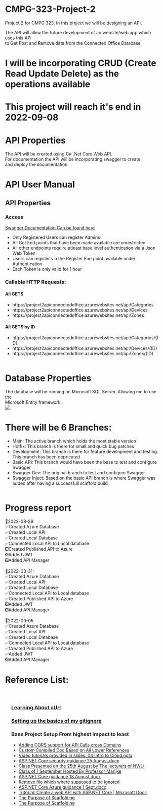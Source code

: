 <h1>CMPG-323-Project-2</h1>
<p>Project 2 for CMPG 323. In this project we will be designing an API.</p>
<p>
    The API will allow the future development of an website/web app which uses this API <br>
    to Get Post and Remove data from the Connected Office Database
</p>
<h1>I will be incorporating CRUD (Create Read Update Delete) as the operations available</h1>
<h1>This project will reach it's end in 2022-09-08</h1>
<h1>API Properties</h1>
<p>
    The API will be created using C# .Net Core Web API. <br>
    For documentation the API will be incorporating swagger to create <br>
    and deploy the documentation. <br>
</p>

<h1>API User Manual</h1>
<h2>API Properties</h2>
<h3>Access</h3>
<a href="https://project2apiconnectedoffice.azurewebsites.net/swagger/index.html">Swagger Documentation Can be found here</a>
<ul>
    <li>Only Registered Users can register Admins</li>
    <li>All Get End points that have been made available are unrestricted</li>
    <li>All other endpoints require atleast base level authentication via a Json Web Token</li>
    <li>Users can register via the Register End point available under Authentication</li>
    <li>Each Token is only valid for 1 hour</li>
</ul>
<h3>Callable HTTP Requests:</h3>
<h4>All GETS</h4>
<ul>
    <li>https://project2apiconnectedoffice.azurewebsites.net/api/Categories</li>
    <li>https://project2apiconnectedoffice.azurewebsites.net/api/Devices</li>
    <li>https://project2apiconnectedoffice.azurewebsites.net/api/Zones</li>
</ul>
<h4>All GETS by ID</h4>
<ul>
    <li>https://project2apiconnectedoffice.azurewebsites.net/api/Categories/{ID}</li>
    <li>https://project2apiconnectedoffice.azurewebsites.net/api/Devices/{ID}</li>
    <li>https://project2apiconnectedoffice.azurewebsites.net/api/Zones/{ID}</li>
</ul>
<img src="https://mfdot.com/API.drawio.svg" alt="" srcset=""><br>
<!-- ![API drawio](https://user-images.githubusercontent.com/74509303/187557775-805d6391-8118-4870-897e-4ebd9d3fc2fb.svg) -->


<h1>Database Properties</h1>
<p>
    The database will be running on Microsoft SQL Server. Allowing me to use the <br>
    Microsoft Entity framework. <br>
    <img src="https://mfdot.com/Database%20ERD.drawio.svg">
<!--     ![Database ERD drawio](https://user-images.githubusercontent.com/74509303/187557724-ee264cae-5d52-4bb6-b692-6e4cbd690392.svg) -->

</p>

<h1>There will be 6 Branches:</h1>
<ul>
    <li>Main: The active branch which holds the most stable version</li>
    <li>Hotfix: This branch is there for small and quick bug patches</li>
    <li>Development: This branch is there for feature development and testing. This branch has been depricated</li>
    <li>Basic API: This branch would have been the base to test and configure Swagger</li>
    <li>Swagger Dev: The original branch to test and configure Swagger</li>
    <li>Swagger Inject: Based on the basic API branch is where Swagger was added after having a successfull scaffold build</li>
</ul>
<img src="https://mfdot.com/BranchesProject2.drawio.svg" alt="" srcset="">

<h1>Progress report</h1>
<p>
    🎈2022-08-29: <br>
    ✅Created Azure Database<br>
    ✅Created Local API<br>
    ✅Created Local Database<br>
    ✅Connected Local API to Local database<br>
    ❎Created Published API to Azure<br>
    ❎Added JWT<br>
    ❎Added API Manager<br>
    <br>
    🎈2022-08-31: <br>
    ✅Created Azure Database<br>
    ✅Created Local API<br>
    ✅Created Local Database<br>
    ✅Connected Local API to Local database<br>
    ✅Created Published API to Azure<br>
    ❎Added JWT<br>
    ❎Added API Manager<br>
    <br>
    🎈2022-09-05: <br>
    ✅Created Azure Database<br>
    ✅Created Local API<br>
    ✅Created Local Database<br>
    ✅Connected Local API to Local database<br>
    ✅Created Published API to Azure<br>
    ✅Added JWT<br>
    ❎Added API Manager<br>
</p>

<h1>Reference List:</h1>
<div style="padding: 20px;">
    <a href="https://developer.ibm.com/articles/what-is-curl-command/"><h3>Learning About cUrl</h3> </a>
    <a href="https://www.toptal.com/developers/gitignore"><h3>Setting up the basics of my gitignore</h3> </a>
    <h3>Base Project Setup From highest Impact to least</h3>
    <ul>
        <li><a href="https://www.c-sharpcorner.com/article/enable-cors-consume-web-api-by-mvc-in-net-core-4/">Adding CORS support for API Calls cross Domains</a></li>
        <li><a href="https://docs.google.com/document/d/1AMr_Gf4FEWC4N53Yea0k4makXSRpV2yIio3zYoHMHpQ/edit?usp=sharing">Custom Compiled Doc Based on All Lower References</a></li>
        <li><a href="https://efundi.nwu.ac.za/access/content/group/b4bd0272-e3c3-4151-b9ce-3888cdadc374/Slides/04%20Introduction%20to%20Cloud%20and%20API%20Security/04%20Intro%20to%20Cloud.pptx">Video tutorials provided in slides: 04 Intro to Cloud.pptx</a></li>
        <li><a href="https://efundi.nwu.ac.za/access/content/group/b4bd0272-e3c3-4151-b9ce-3888cdadc374/Training/ASP.NET%20Core%20security%20guidance%2025%20August.docx">ASP.NET Core security guidance 25 August.docx</a> </li>
        <li><a href="https://www.dropbox.com/sh/p8fiokfpiqv4gud/AAD1lymwb3IfLp_IWU87FIf3a/05%20CMPG%20323%20-%20CLOUD%20and%20API%20Security%2025%20August.mp4?dl=0">Class Presented on the 25th August by The lecturers of NWU</a></li>
        <li><a href="https://www.dropbox.com/sh/p8fiokfpiqv4gud/AABtdCqaDm1IkXXVKC0AUEDSa/06%20Cmpg%20323%20-%20Cloud%20And%20Api%20Hosting%201%20Sept.m4v?dl=0">Class of 1 September Hosted By Professor Marijke</a></li>
        <li><a href="https://efundi.nwu.ac.za/access/content/group/b4bd0272-e3c3-4151-b9ce-3888cdadc374/Training/ASP.NET%20Core%20guidance%2018%20August.docx">ASP.NET Core guidance 18 August.docx</a></li>
        <li><a href="https://stackoverflow.com/questions/7927230/remove-directory-from-remote-repository-after-adding-them-to-gitignore">Remove file which where supposed to be ignored</a></li>
        <li><a href="https://efundi.nwu.ac.za/access/content/group/b4bd0272-e3c3-4151-b9ce-3888cdadc374/Training/ASP.NET%20Core%20Azure%20guidance%201%20Sept.docx">ASP.NET Core Azure guidance 1 Sept.docx</a></li>
        <li><a href="https://docs.microsoft.com/en-us/aspnet/core/tutorials/first-web-api?view=aspnetcore-6.0&tabs=visual-studio">Tutorial: Create a web API with ASP.NET Core | Microsoft Docs</a></li>
        <li><a href="https://docs.microsoft.com/en-us/aspnet/visual-studio/overview/2013/aspnet-scaffolding-overview">The Purpose of Scaffolding</a></li>
        <li><a href="https://docs.microsoft.com/en-us/aspnet/visual-studio/overview/2013/aspnet-scaffolding-overview">The Purpose of Scaffolding</a></li>
    </ul>
</div>
